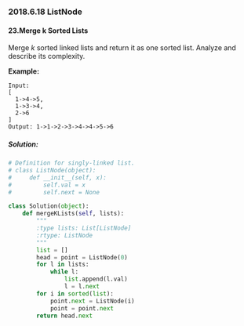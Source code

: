 ### 2018.6.18 ListNode

#### 23.Merge k Sorted Lists

Merge *k* sorted linked lists and return it as one sorted list. Analyze and describe its complexity.

**Example:**

```
Input:
[
  1->4->5,
  1->3->4,
  2->6
]
Output: 1->1->2->3->4->4->5->6
```

##### Solution:

```python
# Definition for singly-linked list.
# class ListNode(object):
#     def __init__(self, x):
#         self.val = x
#         self.next = None

class Solution(object):
    def mergeKLists(self, lists):
        """
        :type lists: List[ListNode]
        :rtype: ListNode
        """
        list = []
        head = point = ListNode(0)
        for l in lists:
            while l:
                list.append(l.val)
                l = l.next
        for i in sorted(list):
            point.next = ListNode(i)
            point = point.next
        return head.next
```